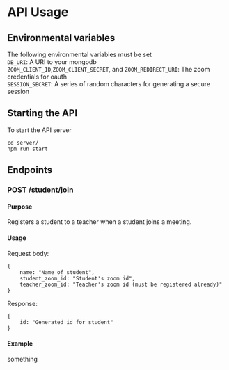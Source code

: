 # API Usage
## Environmental variables
The following environmental variables must be set\
`DB_URI`: A URI to your mongodb\
`ZOOM_CLIENT_ID`,`ZOOM_CLIENT_SECRET`, and `ZOOM_REDIRECT_URI`: The zoom credentials for oauth\
`SESSION_SECRET`: A series of random characters for generating a secure session
## Starting the API
To start the API server
```
cd server/
npm run start
```
## Endpoints
### POST /student/join
#### Purpose
Registers a student to a teacher when a student joins a meeting.
#### Usage
Request body:
```
{
    name: "Name of student",
    student_zoom_id: "Student's zoom id", 
    teacher_zoom_id: "Teacher's zoom id (must be registered already)"
}
```
Response:
```
{
    id: "Generated id for student"
}
```
#### Example
something